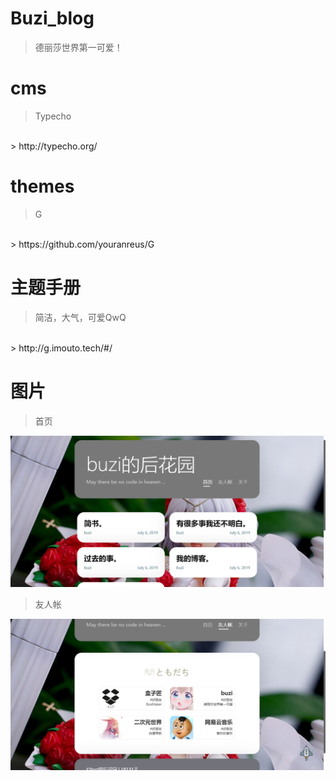 # Buzi_blog

> 德丽莎世界第一可爱！

# cms

> Typecho
<br>
> http://typecho.org/

# themes

> G
<br>
> https://github.com/youranreus/G

# 主题手册

> 简洁，大气，可爱QwQ
<br>
> http://g.imouto.tech/#/

# 图片

> 首页

![](https://github.com/littlebuzi/Buzi_blog/blob/master/博客1.png)

> 友人帐

![](https://github.com/littlebuzi/Buzi_blog/blob/master/博客2.png)

